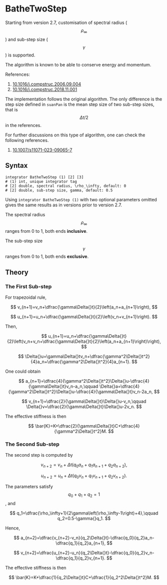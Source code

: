 # BatheTwoStep

Starting from version 2.7, customisation of spectral radius ($$\rho_\infty$$) and sub-step size ($$\gamma$$) is supported.

The algorithm is known to be able to conserve energy and momentum.

References:

1. [10.1016/j.compstruc.2006.09.004](https://doi.org/10.1016/j.compstruc.2006.09.004)
2. [10.1016/j.compstruc.2018.11.001](https://doi.org/10.1016/j.compstruc.2018.11.001)

The implementation follows the original algorithm. The only difference is the step size defined in `suanPan` is the mean step size of two sub-step sizes, that is $$\Delta{}t/2$$ in the references.

For further discussions on this type of algorithm, one can check the following references.

1. [10.1007/s11071-023-09065-7](https://doi.org/10.1007/s11071-023-09065-7)

## Syntax

```
integrator BatheTwoStep (1) [2] [3]
# (1) int, unique integrator tag
# [2] double, spectral radius, \rho_\infty, default: 0
# [2] double, sub-step size, gamma, default: 0.5
```

Using `integrator BatheTwoStep (1)` with two optional parameters omitted gives the same results as in versions prior 
to version 2.7.

The spectral radius $$\rho_\infty$$ ranges from 0 to 1, both ends **inclusive**.

The sub-step size $$\gamma$$ ranges from 0 to 1, both ends **exclusive**.

## Theory

### The First Sub-step

For trapezoidal rule,

$$
v_{n+1}=v_n+\dfrac{\gamma\Delta{}t}{2}\left(a_n+a_{n+1}\right),
$$

$$
u_{n+1}=u_n+\dfrac{\gamma\Delta{}t}{2}\left(v_n+v_{n+1}\right).
$$

Then,

$$
u_{n+1}=u_n+\dfrac{\gamma\Delta{}t}{2}\left(v_n+v_n+\dfrac{\gamma\Delta{}t}{2}\left(a_n+a_{n+1}\right)\right),
$$

$$
\Delta{}u=\gamma\Delta{}tv_n+\dfrac{\gamma^2\Delta{}t^2}{4}a_n+\dfrac{\gamma^2\Delta{}t^2}{4}a_{n+1}.
$$

One could obtain

$$
a_{n+1}=\dfrac{4}{\gamma^2\Delta{}t^2}\Delta{}u-\dfrac{4}{\gamma\Delta{}t}v_n-a_n,\qquad
\Delta{}a=\dfrac{4}{\gamma^2\Delta{}t^2}\Delta{}u-\dfrac{4}{\gamma\Delta{}t}v_n-2a_n,
$$

$$
v_{n+1}=\dfrac{2}{\gamma\Delta{}t}\Delta{}u-v_n,\qquad
\Delta{}v=\dfrac{2}{\gamma\Delta{}t}\Delta{}u-2v_n.
$$

The effective stiffness is then

$$
\bar{K}=K+\dfrac{2}{\gamma\Delta{}t}C+\dfrac{4}{\gamma^2\Delta{}t^2}M.
$$

### The Second Sub-step

The second step is computed by

$$
v_{n+2}=v_n+\Delta{}t\left(q_0a_n+q_1a_{n+1}+q_2a_{n+2}\right),
$$

$$
u_{n+2}=u_n+\Delta{}t\left(q_0v_n+q_1v_{n+1}+q_2v_{n+2}\right).
$$

The parameters satisfy $$q_0+q_1+q_2=1$$, and

$$
q_1=\dfrac{\rho_\infty+1}{2\gamma\left(\rho_\infty-1\right)+4},\qquad
q_2=0.5-\gamma{}q_1.
$$

Hence,

$$
a_{n+2}=\dfrac{v_{n+2}-v_n}{q_2\Delta{}t}-\dfrac{q_0}{q_2}a_n-\dfrac{q_1}{q_2}a_{n+1},
$$

$$
v_{n+2}=\dfrac{u_{n+2}-u_n}{q_2\Delta{}t}-\dfrac{q_0}{q_2}v_n-\dfrac{q_1}{q_2}v_{n+1}.
$$

The effective stiffness is then

$$
\bar{K}=K+\dfrac{1}{q_2\Delta{}t}C+\dfrac{1}{q_2^2\Delta{}t^2}M.
$$